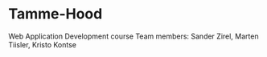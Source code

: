 # Tamme-Hood
Web Application Development course
Team members: Sander Zirel, Marten Tiisler, Kristo Kontse
